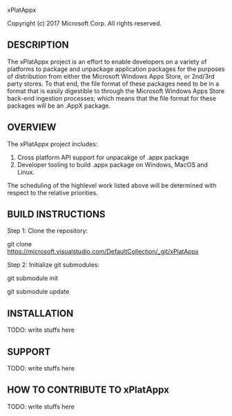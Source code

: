 xPlatAppx 

Copyright (c) 2017 Microsoft Corp. 
All rights reserved.

DESCRIPTION
-----------
The xPlatAppx project is an effort to enable developers on a variety of platforms to package and unpackage application packages for the purposes of distribution from either the Microsoft Windows Apps Store, or 2nd/3rd party stores.  To that end, the file format of these packages need to be in a format that is easily digestible to through the Microsoft Windows Apps Store back-end ingestion processes; which means that the file format for these packages will be an .AppX package.

OVERVIEW
--------
The xPlatAppx project includes:
1. Cross platform API support for unpacakge of .appx package 
2. Developer tooling to build .appx package on Windows, MacOS and Linux. 

The scheduling of the highlevel work listed above will be determined with respect to the relative priorities. 

<More detailed info will be added soon. >

BUILD INSTRUCTIONS
------------------

Step 1: Clone the repository:

git clone https://microsoft.visualstudio.com/DefaultCollection/_git/xPlatAppx

Step 2: Initialize git submodules:

git submodule init

git submodule update


INSTALLATION
------------

TODO: write stuffs here

SUPPORT
-------

TODO: write stuffs here

HOW TO CONTRIBUTE TO xPlatAppx
------------------------------

TODO: write stuffs here

